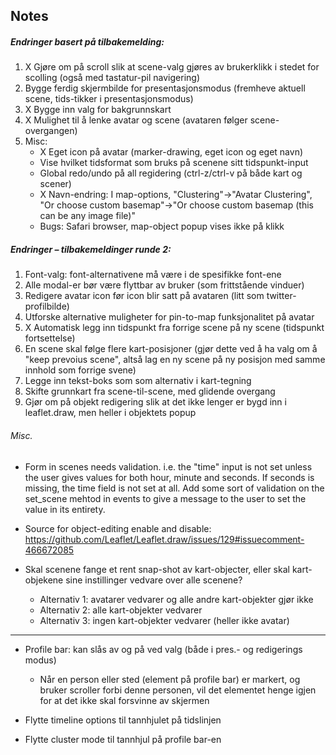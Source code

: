 ## Notes

##### Endringer basert på tilbakemelding:

1. X Gjøre om på scroll slik at scene-valg gjøres av brukerklikk i stedet for scolling (også med tastatur-pil navigering)
2. Bygge ferdig skjermbilde for presentasjonsmodus (fremheve aktuell scene, tids-tikker i presentasjonsmodus)
3. X Bygge inn valg for bakgrunnskart
4. X Mulighet til å lenke avatar og scene (avataren følger scene-overgangen)
5. Misc:
	- X Eget icon på avatar (marker-drawing, eget icon og eget navn)
	- Vise hvilket tidsformat som bruks på scenene sitt tidspunkt-input
	- Global redo/undo på all regidering (ctrl-z/ctrl-v på både kart og scener)
	- X Navn-endring: I map-options, "Clustering"->"Avatar Clustering", "Or choose custom basemap"->"Or choose custom basemap (this can be any image file)"
	- Bugs: Safari browser, map-object popup vises ikke på klikk

##### Endringer – tilbakemeldinger runde 2:

1. Font-valg: font-alternativene må være i de spesifikke font-ene
2. Alle modal-er bør være flyttbar av bruker (som frittstående vinduer)
3. Redigere avatar icon før icon blir satt på avataren (litt som twitter-profilbilde)
4. Utforske alternative muligheter for pin-to-map funksjonalitet på avatar
5. X Automatisk legg inn tidspunkt fra forrige scene på ny scene (tidspunkt fortsettelse)
6. En scene skal følge flere kart-posisjoner (gjør dette ved å ha valg om å "keep prevoius scene", altså lag en ny scene på ny posisjon med samme innhold som forrige svene)
7. Legge inn tekst-boks som som alternativ i kart-tegning
8. Skifte grunnkart fra scene-til-scene, med glidende overgang
9. Gjør om på objekt redigering slik at det ikke lenger er bygd inn i leaflet.draw, men heller i objektets popup

###### Misc.

- Form in scenes needs validation. i.e. the "time" input is not set unless the user gives values for both hour, minute and seconds. If seconds is missing, the time field is not set at all. Add some sort of validation on the set_scene mehtod in events to give a message to the user to set the value in its entirety.
- Source for object-editing enable and disable: https://github.com/Leaflet/Leaflet.draw/issues/129#issuecomment-466672085

- Skal scenene fange et rent snap-shot av kart-objecter, eller skal kart-objekene sine instillinger vedvare over alle scenene?
	- Alternativ 1: avatarer vedvarer og alle andre kart-objekter gjør ikke
	- Alternativ 2: alle kart-objekter vedvarer
	- Alternativ 3: ingen kart-objekter vedvarer (heller ikke avatar)





------------------------

- Profile bar: kan slås av og på ved valg (både i pres.- og redigerings modus)
	- Når en person eller sted (element på profile bar) er markert, og bruker scroller forbi denne personen, vil det elementet henge igjen for at det ikke skal forsvinne av skjermen

- Flytte timeline options til tannhjulet på tidslinjen
- Flytte cluster mode til tannhjul på profile bar-en
